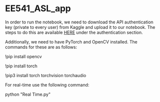 # EE541_ASL_app

In order to run the notebook, we need to download the API authentication key (private to every user) from Kaggle and upload it to our notebook. The steps to do this are available [HERE](https://www.kaggle.com/docs/api) under the authentication section. 

Additionally, we need to have PyTorch and OpenCV installed. The commands for these are as follows:

!pip install opencv

!pip install torch

!pip3 install torch torchvision torchaudio


For real-time use the following command:

python "Real Time.py"

